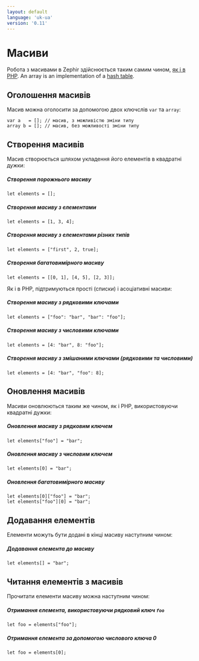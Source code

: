 ```yaml
---
layout: default
language: 'uk-ua'
version: '0.11'
---
```


# Масиви
Робота з масивами в Zephir здійснюється таким самим чином, [як і в PHP](https://www.php.net/manual/en/language.types.array.php). An array is an implementation of a [hash table](https://en.wikipedia.org/wiki/Hash_table).

<a id='declaring-array-variables'></a>

## Оголошення масивів
Масив можна оголосити за допомогою двох ключслів `var` та `array`:

```zephir
var a   = []; // масив, з можливістю зміни типу
array b = []; // масив, без можливості зміни типу
```

<a id='creating-arrays'></a>

## Створення масивів
Масив створюється шляхом укладення його елементів в квадратні дужки:

##### Створення порожнього масиву

```zephir
let elements = [];
```

##### Створення масиву з елементами

```zephir
let elements = [1, 3, 4];
```

##### Створення масиву з елементами різних типів

```zephir
let elements = ["first", 2, true];
```

##### Створення багатовимірного масиву

```zephir
let elements = [[0, 1], [4, 5], [2, 3]];
```

Як і в PHP, підтримуються прості (списки) і асоціативні масиви:

##### Створення масиву з рядковими ключами

```zephir
let elements = ["foo": "bar", "bar": "foo"];
```

##### Створення масиву з числовими ключами

```zephir
let elements = [4: "bar", 8: "foo"];
```

##### Створення масиву з змішаними ключами (рядковими та числовими)

```zephir
let elements = [4: "bar", "foo": 8];
```

<a id='updating-arrays'></a>

## Оновлення масивів
Масиви оновлюються таким же чином, як і PHP, використовуючи квадратні дужки:

##### Оновлення масиву з рядковим ключем

```zephir
let elements["foo"] = "bar";
```

##### Оновлення масиву з числовим ключем

```zephir
let elements[0] = "bar";
```

##### Оновлення багатовимірного масиву

```zephir
let elements[0]["foo"] = "bar";
let elements["foo"][0] = "bar";
```

<a id='appending-elements'></a>

## Додавання елементів
Елементи можуть бути додані в кінці масиву наступним чином:

##### Додавання елемента до масиву

```zephir
let elements[] = "bar";
```

<a id='reading-elements-from-arrays'></a>

## Читання елементів з масивів
Прочитати елементи масиву можна наступним чином:

##### Отримання елемента, використовуючи рядковий ключ `foo`

```zephir
let foo = elements["foo"];
```

##### Отримання елемента за допомогою числового ключа 0

```zephir
let foo = elements[0];
```
